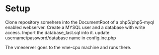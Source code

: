 # Setup 
Clone repository somehere into the DocumentRoot of a php5/php5-myql enabled webserver. Create a MYSQL user and a database with write access. Import the database_last.sql into it. update username/password/database name in config.inc.php

The vmeserver goes to the vme-cpu machine and runs there.
